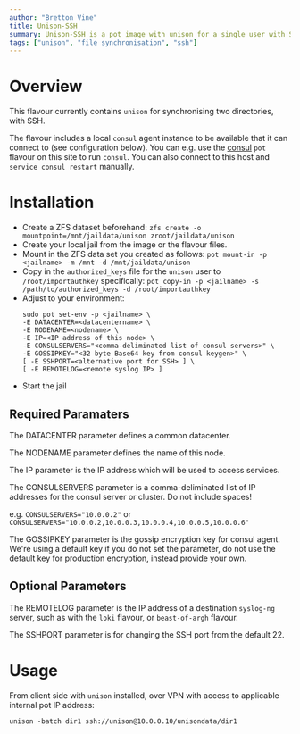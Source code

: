 ```yaml
---
author: "Bretton Vine"
title: Unison-SSH
summary: Unison-SSH is a pot image with unison for a single user with SSH access via key
tags: ["unison", "file synchronisation", "ssh"]
---
```


# Overview

This flavour currently contains ```unison``` for synchronising two directories, with SSH.

The flavour includes a local ```consul``` agent instance to be available that it can connect to (see configuration below). You can e.g. use the [consul](https://potluck.honeyguide.net/blog/consul/) ```pot``` flavour on this site to run ```consul```. You can also connect to this host and ```service consul restart``` manually.

# Installation

* Create a ZFS dataset beforehand:
  ```zfs create -o mountpoint=/mnt/jaildata/unison zroot/jaildata/unison```
* Create your local jail from the image or the flavour files.
* Mount in the ZFS data set you created as follows:
  ```pot mount-in -p <jailname> -m /mnt -d /mnt/jaildata/unison```
* Copy in the `authorized_keys` file for the `unison` user to `/root/importauthkey` specifically:
  ```pot copy-in -p <jailname> -s /path/to/authorized_keys -d /root/importauthkey```
* Adjust to your environment:
  ```
  sudo pot set-env -p <jailname> \
  -E DATACENTER=<datacentername> \
  -E NODENAME=<nodename> \
  -E IP=<IP address of this node> \
  -E CONSULSERVERS="<comma-deliminated list of consul servers>" \
  -E GOSSIPKEY="<32 byte Base64 key from consul keygen>" \
  [ -E SSHPORT=<alternative port for SSH> ] \
  [ -E REMOTELOG=<remote syslog IP> ]
  ```
* Start the jail

## Required Paramaters
The DATACENTER parameter defines a common datacenter.

The NODENAME parameter defines the name of this node.

The IP parameter is the IP address which will be used to access services.

The CONSULSERVERS parameter is a comma-deliminated list of IP addresses for the consul server or cluster. Do not include spaces!

e.g. ```CONSULSERVERS="10.0.0.2"``` or ```CONSULSERVERS="10.0.0.2,10.0.0.3,10.0.0.4,10.0.0.5,10.0.0.6"```

The GOSSIPKEY parameter is the gossip encryption key for consul agent. We're using a default key if you do not set the parameter, do not use the default key for production encryption, instead provide your own.

## Optional Parameters

The REMOTELOG parameter is the IP address of a destination ```syslog-ng``` server, such as with the ```loki``` flavour, or ```beast-of-argh``` flavour.

The SSHPORT parameter is for changing the SSH port from the default 22.

# Usage

From client side with `unison` installed, over VPN with access to applicable internal pot IP address:

```
unison -batch dir1 ssh://unison@10.0.0.10/unisondata/dir1
```
